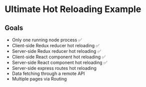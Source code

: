 # Ultimate Hot Reloading Example

## Goals

  * Only one running node process ✅
  * Client-side Redux reducer hot reloading ✅
  * Server-side Redux reducer hot reloading ✅
  * Client-side React component hot reloading ✅
  * Server-side React component hot reloading ✅
  * Server-side express routes hot reloading
  * Data fetching through a remote API
  * Multiple pages via Routing
